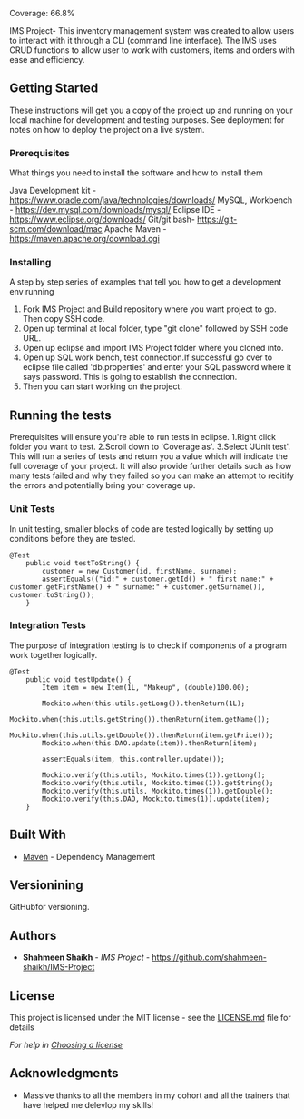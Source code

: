 Coverage: 66.8%

IMS Project- 
This inventory management system was created to allow users to interact with it through a CLI (command line interface). The IMS uses CRUD functions to allow user to work with customers, items and orders with ease and efficiency.


## Getting Started

These instructions will get you a copy of the project up and running on your local machine for development and testing purposes. See deployment for notes on how to deploy the project on a live system.

### Prerequisites

What things you need to install the software and how to install them

Java Development kit -https://www.oracle.com/java/technologies/downloads/
MySQL, Workbench - https://dev.mysql.com/downloads/mysql/
Eclipse IDE - https://www.eclipse.org/downloads/
Git/git bash- https://git-scm.com/download/mac
Apache Maven - https://maven.apache.org/download.cgi


### Installing

A step by step series of examples that tell you how to get a development env running
1. Fork IMS Project and Build repository where you want project to go. Then copy SSH code.
2. Open up terminal at local folder, type "git clone" followed by SSH code URL.
3. Open up eclipse and import IMS Project folder where you cloned into.
4. Open up SQL work bench, test connection.If successful go over to eclipse file called 'db.properties' and enter your SQL password where it says password. This is going to establish the connection.
5. Then you can start working on the project.


## Running the tests
Prerequisites will ensure you're able to run tests in eclipse. 
1.Right click folder you want to test.
2.Scroll down to 'Coverage as'.
3.Select 'JUnit test'.
This will run a series of tests and return you a value which will indicate the full coverage of your project. It will also provide further details such as how many tests failed and why they failed so you can make an attempt to recitify the errors and potentially bring your coverage up.


### Unit Tests 
In unit testing, smaller blocks of code are tested logically by setting up conditions before they are tested.

```
@Test
	public void testToString() {
		customer = new Customer(id, firstName, surname);
		assertEquals(("id:" + customer.getId() + " first name:" + customer.getFirstName() + " surname:" + customer.getSurname()), customer.toString());
	}
```

### Integration Tests 
The purpose of integration testing is to check if components of a program work together logically.

```
@Test
	public void testUpdate() {
		Item item = new Item(1L, "Makeup", (double)100.00);

		Mockito.when(this.utils.getLong()).thenReturn(1L);
		Mockito.when(this.utils.getString()).thenReturn(item.getName());
		Mockito.when(this.utils.getDouble()).thenReturn(item.getPrice());
		Mockito.when(this.DAO.update(item)).thenReturn(item);

		assertEquals(item, this.controller.update());

		Mockito.verify(this.utils, Mockito.times(1)).getLong();
		Mockito.verify(this.utils, Mockito.times(1)).getString();
		Mockito.verify(this.utils, Mockito.times(1)).getDouble();
		Mockito.verify(this.DAO, Mockito.times(1)).update(item);
	}
```


## Built With

* [Maven](https://maven.apache.org/) - Dependency Management

## Versionining 

GitHubfor versioning.

## Authors

* **Shahmeen Shaikh** - *IMS Project* - https://github.com/shahmeen-shaikh/IMS-Project

## License

This project is licensed under the MIT license - see the [LICENSE.md](LICENSE.md) file for details 

*For help in [Choosing a license](https://choosealicense.com/)*

## Acknowledgments

* Massive thanks to all the members in my cohort and all the trainers that have helped me delevlop my skills!

